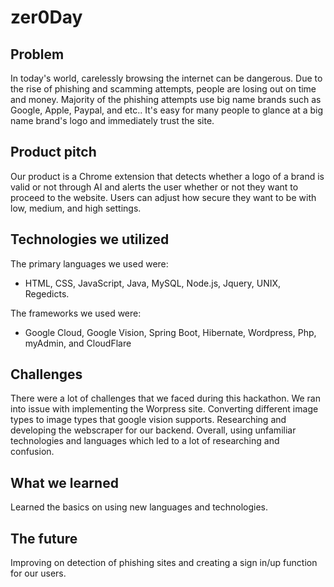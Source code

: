 # zer0Day

## Problem

In today's world, carelessly browsing the internet can be dangerous. Due to the rise of phishing and scamming attempts, people are losing out on time and money. Majority of the phishing attempts use big name brands such as Google, Apple, Paypal, and etc.. It's easy for many people to glance at a big name brand's logo and immediately trust the site.

## Product pitch

Our product is a Chrome extension that detects whether a logo of a brand is valid or not through AI and alerts the user whether or not they want to proceed to the website. Users can adjust how secure they want to be with low, medium, and high settings.

## Technologies we utilized

The primary languages we used were: 
- HTML, CSS, JavaScript, Java, MySQL, Node.js, Jquery, UNIX, Regedicts. 

The frameworks we used were: 
- Google Cloud, Google Vision, Spring Boot, Hibernate, Wordpress, Php, myAdmin, and CloudFlare

## Challenges

There were a lot of challenges that we faced during this hackathon. We ran into issue with implementing the Worpress site. Converting different image types to image types that google vision supports. Researching and developing the webscraper for our backend. Overall, using unfamiliar technologies and languages which led to a lot of researching and confusion.

## What we learned

Learned the basics on using new languages and technologies. 

## The future

Improving on detection of phishing sites and creating a sign in/up function for our users.




